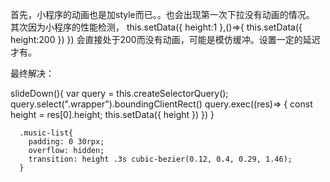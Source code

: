首先，小程序的动画也是加style而已。。也会出现第一次下拉没有动画的情况。
其次因为小程序的性能检测，
this.setData({
  height:1
},()=>{
  this.setData({
    height:200
  })
})
会直接处于200而没有动画，可能是模仿缓冲。设置一定的延迟才有。

最终解决：
  <view class="music-list" style="height:{{(height||0)+'px'}}">
    <div class="wrapper">
    </div>
  </view>
  slideDown(){
          var query = this.createSelectorQuery();
          query.select(".wrapper").boundingClientRect()
          query.exec((res)=> {
              const height = res[0].height;
              this.setData({
                  height
              })
          })
      }

      .music-list{
        padding: 0 30rpx;
        overflow: hidden;
        transition: height .3s cubic-bezier(0.12, 0.4, 0.29, 1.46);
      }
